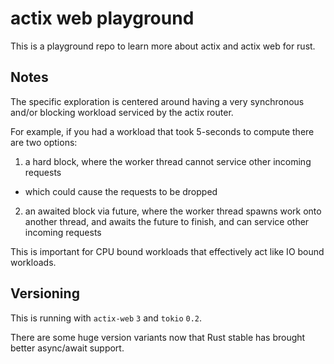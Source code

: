 # actix web playground

This is a playground repo to learn more about actix and actix web for rust.

## Notes

The specific exploration is centered around having a very synchronous and/or blocking workload serviced by the actix router.

For example, if you had a workload that took 5-seconds to compute there are two options:

1. a hard block, where the worker thread cannot service other incoming requests
  * which could cause the requests to be dropped
2. an awaited block via future, where the worker thread spawns work onto another thread, and awaits the future to finish, and can service other incoming requests

This is important for CPU bound workloads that effectively act like IO bound workloads.

## Versioning

This is running with `actix-web` `3` and `tokio` `0.2`.

There are some huge version variants now that Rust stable has brought better async/await support.